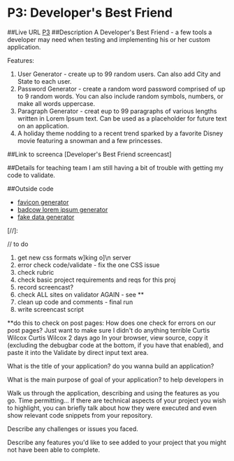 
# P3: Developer's Best Friend
##Live URL
[P3]
##Description
A Developer's Best Friend - a few tools a developer may need when testing and implementing his or her custom application.

Features:
1. User Generator - create up to 99 random users. Can also add City and State to each user.
2. Password Generator - create a random word password comprised of up to 9 random words. You can also include random symbols, numbers, or make all words uppercase.
3. Paragraph Generator -  creat eup to 99 paragraphs of various lengths written in Lorem Ipsum text. Can be used as a placeholder for future text on an application.
4. A holiday theme nodding to a recent trend sparked by a favorite Disney movie featuring a snowman and a few princesses.

##Link to screenca
[Developer's Best Friend screencast]

##Details for teaching team
I am still having a bit of trouble with getting my code to validate.

##Outside code
- [favicon generator]
- [badcow lorem ipsum generator]
- [fake data generator]

[//]:

[P3]: <http://p3.danaevernden.com>

[favicon generator]: <http://www.favicon-generator.org/>

[badcow lorem ipsum generator]: <https://packagist.org/packages/badcow/lorem-ipsum>

[fake data generator]: <https://packagist.org/packages/fzaninotto/faker>
// to do
1. get new css formats w]king o]\n server
3. error check code/validate - fix the one CSS issue
4. check rubric
5. check basic project requirements and reqs for this proj
6. record screencast?
9. check ALL sites on validator AGAIN - see **
10. clean up code and comments - final run
11. write screencast script

**do this to check on post pages:
How does one check for errors on our post pages? Just want to make sure I didn't do anything terrible
 Curtis Wilcox
Curtis Wilcox 2 days ago In your browser, view source, copy it (excluding the debugbar code at the bottom, if you have that enabled), and paste it into the Validate by direct input text area.

What is the title of your application?
do you wanna build an application?

What is the main purpose of goal of your application?
to help developers in

Walk us through the application, describing and using the features as you go.
Time permitting...
If there are technical aspects of your project you wish to highlight, you can briefly talk about how they were executed and even show relevant code snippets from your repository.

Describe any challenges or issues you faced.

Describe any features you'd like to see added to your project that you might not have been able to complete.
